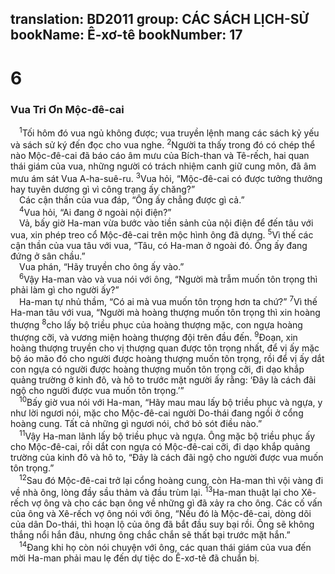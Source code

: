 translation: BD2011
group: CÁC SÁCH LỊCH-SỬ
bookName: Ê-xơ-tê 
bookNumber: 17
-------

<div class="title"><h1>6</h1><h3>Vua Tri Ơn Mộc-đê-cai</h3></div>
<span class="verse et_6_1"> <sup>1</sup>Tối hôm đó vua ngủ không được; vua truyền lệnh mang các sách kỷ yếu và sách sử ký đến đọc cho vua nghe. </span>
<span class="verse et_6_2"><sup>2</sup>Người ta thấy trong đó có chép thể nào Mộc-đê-cai đã báo cáo âm mưu của Bích-than và Tê-rếch, hai quan thái giám của vua, những người có trách nhiệm canh giữ cung môn, đã âm mưu ám sát Vua A-ha-suê-ru. </span>
<span class="verse et_6_3"><sup>3</sup>Vua hỏi, “Mộc-đê-cai có được tưởng thưởng hay tuyên dương gì vì công trạng ấy chăng?”<br/> Các cận thần của vua đáp, “Ông ấy chẳng được gì cả.”<br/></span>
<span class="verse et_6_4"> <sup>4</sup>Vua hỏi, “Ai đang ở ngoài nội điện?”<br/> Vả, bấy giờ Ha-man vừa bước vào tiền sảnh của nội điện để đến tâu với vua, xin phép treo cổ Mộc-đê-cai trên mộc hình ông đã dựng. </span>
<span class="verse et_6_5"><sup>5</sup>Vì thế các cận thần của vua tâu với vua, “Tâu, có Ha-man ở ngoài đó. Ông ấy đang đứng ở sân chầu.”<br/> Vua phán, “Hãy truyền cho ông ấy vào.”<br/></span>
<span class="verse et_6_6"> <sup>6</sup>Vậy Ha-man vào và vua nói với ông, “Người mà trẫm muốn tôn trọng thì phải làm gì cho người ấy?”<br/> Ha-man tự nhủ thầm, “Có ai mà vua muốn tôn trọng hơn ta chứ?” </span>
<span class="verse et_6_7"><sup>7</sup>Vì thế Ha-man tâu với vua, “Người mà hoàng thượng muốn tôn trọng thì xin hoàng thượng </span>
<span class="verse et_6_8"><sup>8</sup>cho lấy bộ triều phục của hoàng thượng mặc, con ngựa hoàng thượng cỡi, và vương miện hoàng thượng đội trên đầu đến. </span>
<span class="verse et_6_9"><sup>9</sup>Ðoạn, xin hoàng thượng truyền cho vị thượng quan được tôn trọng nhất, để vị ấy mặc bộ áo mão đó cho người được hoàng thượng muốn tôn trọng, rồi để vị ấy dắt con ngựa có người được hoàng thượng muốn tôn trọng cỡi, đi dạo khắp quảng trường ở kinh đô, và hô to trước mặt người ấy rằng: ‘Ðây là cách đãi ngộ cho người được vua muốn tôn trọng.’”<br/></span>
<span class="verse et_6_10"> <sup>10</sup>Bấy giờ vua nói với Ha-man, “Hãy mau mau lấy bộ triều phục và ngựa, y như lời ngươi nói, mặc cho Mộc-đê-cai người Do-thái đang ngồi ở cổng hoàng cung. Tất cả những gì ngươi nói, chớ bỏ sót điều nào.”<br/></span>
<span class="verse et_6_11"> <sup>11</sup>Vậy Ha-man lãnh lấy bộ triều phục và ngựa. Ông mặc bộ triều phục ấy cho Mộc-đê-cai, rồi dắt con ngựa có Mộc-đê-cai cỡi, đi dạo khắp quảng trường của kinh đô và hô to, “Ðây là cách đãi ngộ cho người được vua muốn tôn trọng.”<br/></span>
<span class="verse et_6_12"> <sup>12</sup>Sau đó Mộc-đê-cai trở lại cổng hoàng cung, còn Ha-man thì vội vàng đi về nhà ông, lòng đầy sầu thảm và đầu trùm lại. </span>
<span class="verse et_6_13"><sup>13</sup>Ha-man thuật lại cho Xê-rếch vợ ông và cho các bạn ông về những gì đã xảy ra cho ông. Các cố vấn của ông và Xê-rếch vợ ông nói với ông, “Nếu đó là Mộc-đê-cai, dòng dõi của dân Do-thái, thì hoạn lộ của ông đã bắt đầu suy bại rồi. Ông sẽ không thắng nổi hắn đâu, nhưng ông chắc chắn sẽ thất bại trước mặt hắn.”<br/></span>
<span class="verse et_6_14"> <sup>14</sup>Ðang khi họ còn nói chuyện với ông, các quan thái giám của vua đến mời Ha-man phải mau lẹ đến dự tiệc do Ê-xơ-tê đã chuẩn bị.<br/></span>
